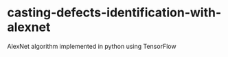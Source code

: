 # casting-defects-identification-with-alexnet
AlexNet algorithm implemented in python using TensorFlow
